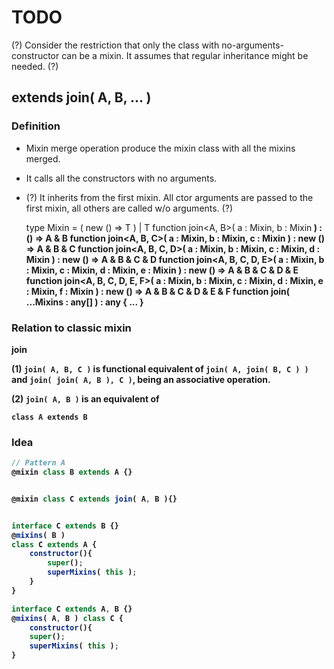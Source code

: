 # TODO

(?)
Consider the restriction that only the class with no-arguments-constructor can be a mixin.
It assumes that regular inheritance might be needed.
(?)

## extends join( A, B, ... )

### Definition

- Mixin merge operation produce the mixin class with all the mixins merged.
- It calls all the constructors with no arguments.
- (?) It inherits from the first mixin. All ctor arguments are passed to the first mixin, all others are called w/o arguments. (?)

    type Mixin<T> = ( new () => T ) | T
    function join<A, B>( a : Mixin<A>, b : Mixin<B> ) : () => A & B
    function join<A, B, C>( a : Mixin<A>, b : Mixin<B>, c : Mixin<C> ) : new () => A & B & C
    function join<A, B, C, D>( a : Mixin<A>, b : Mixin<B>, c : Mixin<C>, d : Mixin<D> ) : new () => A & B & C & D
    function join<A, B, C, D, E>( a : Mixin<A>, b : Mixin<B>, c : Mixin<C>, d : Mixin<D>, e : Mixin<E> ) : new () => A & B & C & D & E
    function join<A, B, C, D, E, F>( a : Mixin<A>, b : Mixin<B>, c : Mixin<C>, d : Mixin<D>, e : Mixin<E>, f : Mixin<F> ) : new () => A & B & C & D & E & F
    function join( ...Mixins : any[] ) : any { ... }

### Relation to classic mixin

join


(1) `join( A, B, C )` is functional equivalent of `join( A, join( B, C ) )` and `join( join( A, B ), C )`, being an associative operation.

(2) `join( A, B )` is an equivalent of

    class A extends B





### Idea

```javascript
// Pattern A
@mixin class B extends A {}


@mixin class C extends join( A, B ){}


interface C extends B {}
@mixins( B )
class C extends A {
    constructor(){
        super();
        superMixins( this );
    }
}

interface C extends A, B {}
@mixins( A, B ) class C {
    constructor(){
    super();
    superMixins( this );
}
```